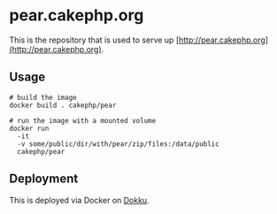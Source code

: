 # pear.cakephp.org

This is the repository that is used to serve up [http://pear.cakephp.org](http://pear.cakephp.org).

## Usage

```shell
# build the image
docker build . cakephp/pear

# run the image with a mounted volume
docker run
  -it
  -v some/public/dir/with/pear/zip/files:/data/public
  cakephp/pear
```

## Deployment

This is deployed via Docker on [Dokku](http://dokku.viewdocs.io/dokku/).
